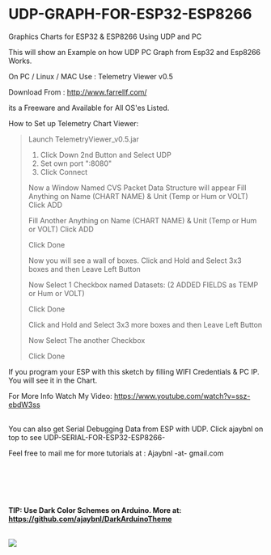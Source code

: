 # UDP-GRAPH-FOR-ESP32-ESP8266
Graphics Charts for ESP32 &amp; ESP8266 Using UDP and PC

This will show an Example on how UDP PC Graph from Esp32 and Esp8266 Works.

On PC / Linux / MAC  Use : Telemetry Viewer v0.5 

Download From : http://www.farrellf.com/

its a Freeware and Available for All OS'es Listed.

How to Set up Telemetry Chart Viewer: 

<blockquote cite="">
Launch TelemetryViewer_v0.5.jar

1) Click Down 2nd Button and Select UDP
2) Set own port ":8080"
3) Click Connect

Now a Window Named CVS Packet Data Structure will appear
Fill Anything on Name (CHART NAME)  & Unit (Temp or Hum or VOLT)
Click ADD

Fill Another Anything on Name (CHART NAME)  & Unit (Temp or Hum or VOLT)
Click ADD

Click Done 

Now you will see a wall of boxes.
Click and Hold and Select 3x3 boxes and then Leave Left Button

Now Select 1 Checkbox named Datasets: (2 ADDED FIELDS as TEMP or Hum or VOLT)

Click Done

Click and Hold and Select 3x3 more boxes and then Leave Left Button

Now Select The another Checkbox

Click Done

</blockquote>



If you program your ESP with this sketch by filling WIFI Credentials & PC IP. You will see it in the Chart.


For More Info Watch My Video: https://www.youtube.com/watch?v=ssz-ebdW3ss
<br><br>

You can also get Serial Debugging Data from ESP with UDP. Click ajaybnl on top to see UDP-SERIAL-FOR-ESP32-ESP8266-

Feel free to mail me for more tutorials at : 
Ajaybnl -at- gmail.com

<br><br><br><br>

<b>TIP: Use Dark Color Schemes on Arduino. More at: https://github.com/ajaybnl/DarkArduinoTheme</b><br><br>



<img src="https://camo.githubusercontent.com/f9d62ffac54e28259332a31b0057e028e64a6dce/68747470733a2f2f692e6962622e636f2f4d5074713244392f7374796c652e6a7067"></img>
